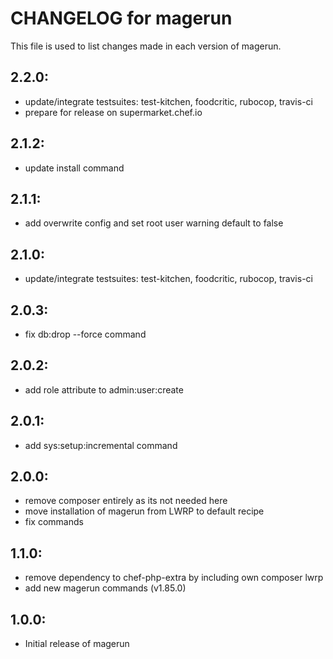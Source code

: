 # CHANGELOG for magerun

This file is used to list changes made in each version of magerun.

## 2.2.0:

* update/integrate testsuites: test-kitchen, foodcritic, rubocop, travis-ci
* prepare for release on supermarket.chef.io

## 2.1.2:

* update install command

## 2.1.1:

* add overwrite config and set root user warning default to false

## 2.1.0:

* update/integrate testsuites: test-kitchen, foodcritic, rubocop, travis-ci

## 2.0.3:

* fix db:drop --force command

## 2.0.2:

* add role attribute to admin:user:create

## 2.0.1:

* add sys:setup:incremental command

## 2.0.0:

* remove composer entirely as its not needed here
* move installation of magerun from LWRP to default recipe
* fix commands

## 1.1.0:

* remove dependency to chef-php-extra by including own composer lwrp
* add new magerun commands (v1.85.0)

## 1.0.0:

* Initial release of magerun